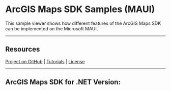 # ArcGIS Maps SDK Samples (MAUI)

This sample viewer shows how different features of the ArcGIS Maps SDK can be implemented on the Microsoft MAUI. 

----

## Resources

[Project on GitHub](https://github.com/Esri/arcgis-runtime-samples-dotnet) | [Tutorials](https://developers.arcgis.com/labs/browse/?topic=any&product=NET) | [License](https://github.com/Esri/arcgis-runtime-samples-dotnet/blob/master/license.txt)

----

## ArcGIS Maps SDK for .NET Version: 